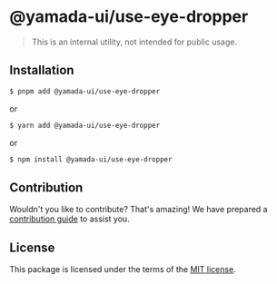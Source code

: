 # @yamada-ui/use-eye-dropper

> This is an internal utility, not intended for public usage.

## Installation

```sh
$ pnpm add @yamada-ui/use-eye-dropper
```

or

```sh
$ yarn add @yamada-ui/use-eye-dropper
```

or

```sh
$ npm install @yamada-ui/use-eye-dropper
```

## Contribution

Wouldn't you like to contribute? That's amazing! We have prepared a [contribution guide](./CONTRIBUTING.md) to assist you.

## License

This package is licensed under the terms of the
[MIT license](https://github.com/yamada-ui/yamada-ui/blob/main/LICENSE).
